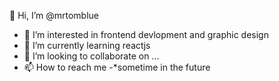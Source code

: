 👋 Hi, I’m @mrtomblue
- 👀 I’m interested in frontend devlopment and graphic design
- 🌱 I’m currently learning reactjs
- 💞️ I’m looking to collaborate on ...
- 📫 How to reach me 
    -*sometime in the future

<!---
mrtomblue/mrtomblue is a ✨ special ✨ repository because its `README.md` (this file) appears on your GitHub profile.
You can click the Preview link to take a look at your changes.
--->
